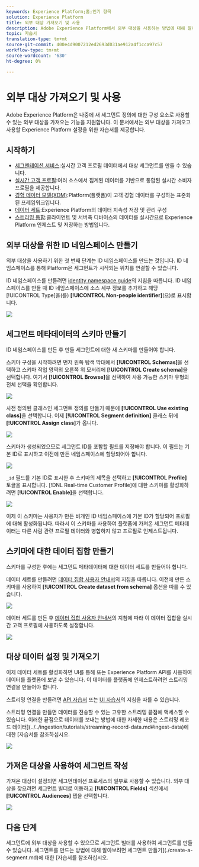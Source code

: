 ```yaml
---
keywords: Experience Platform;홈;인기 항목
solution: Experience Platform
title: 외부 대상 가져오기 및 사용
description: Adobe Experience Platform에서 외부 대상을 사용하는 방법에 대해 알아보려면 이 자습서를 따르십시오.
topic: 자습서
translation-type: tm+mt
source-git-commit: 400e4d9007212ed2693d031ae912a4f1cca97c57
workflow-type: tm+mt
source-wordcount: '630'
ht-degree: 0%

---
```



# 외부 대상 가져오기 및 사용

Adobe Experience Platform은 나중에 새 세그먼트 정의에 대한 구성 요소로 사용할 수 있는 외부 대상을 가져오는 기능을 지원합니다. 이 문서에서는 외부 대상을 가져오고 사용할 Experience Platform 설정을 위한 자습서를 제공합니다.

## 시작하기

- [세그멘테이션 서비스](../home.md):실시간 고객 프로필 데이터에서 대상 세그먼트를 만들 수 있습니다.
- [실시간 고객 프로필](../../profile/home.md):여러 소스에서 집계된 데이터를 기반으로 통합된 실시간 소비자 프로필을 제공합니다.
- [경험 데이터 모델(XDM)](../../xdm/home.md):Platform(플랫폼)이 고객 경험 데이터를 구성하는 표준화된 프레임워크입니다.
- [데이터 세트](../../catalog/datasets/overview.md):Experience Platform의 데이터 지속성 저장 및 관리 구성
- [스트리밍 통합](../../ingestion/streaming-ingestion/overview.md):클라이언트 및 서버측 디바이스의 데이터를 실시간으로 Experience Platform 인제스트 및 저장하는 방법입니다.

## 외부 대상을 위한 ID 네임스페이스 만들기

외부 대상을 사용하기 위한 첫 번째 단계는 ID 네임스페이스를 만드는 것입니다. ID 네임스페이스를 통해 Platform은 세그먼트가 시작되는 위치를 연결할 수 있습니다.

ID 네임스페이스를 만들려면 [identity namespace guide](../../identity-service/namespaces.md#manage-namespaces)의 지침을 따릅니다. ID 네임스페이스를 만들 때 ID 네임스페이스에 소스 세부 정보를 추가하고 해당 [!UICONTROL Type]을(를) **[!UICONTROL Non-people identifier]**(으)로 표시합니다.

![](../images/tutorials/external-audiences/identity-namespace-info.png)

## 세그먼트 메타데이터의 스키마 만들기

ID 네임스페이스를 만든 후 만들 세그먼트에 대한 새 스키마를 만들어야 합니다.

스키마 구성을 시작하려면 먼저 왼쪽 탐색 막대에서 **[!UICONTROL Schemas]**&#x200B;을 선택하고 스키마 작업 영역의 오른쪽 위 모서리에 **[!UICONTROL Create schema]**&#x200B;을 선택합니다. 여기서 **[!UICONTROL Browse]**&#x200B;을 선택하여 사용 가능한 스키마 유형의 전체 선택을 확인합니다.

![](../images/tutorials/external-audiences/create-schema-browse.png)

사전 정의된 클래스인 세그먼트 정의를 만들기 때문에 **[!UICONTROL Use existing class]**&#x200B;을 선택합니다. 이제 **[!UICONTROL Segment definition]** 클래스 뒤에 **[!UICONTROL Assign class]**&#x200B;가 옵니다.

![](../images/tutorials/external-audiences/assign-class.png)

스키마가 생성되었으므로 세그먼트 ID를 포함할 필드를 지정해야 합니다. 이 필드는 기본 ID로 표시하고 이전에 만든 네임스페이스에 할당되어야 합니다.

![](../images/tutorials/external-audiences/mark-primary-identifier.png)

`_id` 필드를 기본 ID로 표시한 후 스키마의 제목을 선택하고 **[!UICONTROL Profile]** 토글을 표시합니다. [!DNL Real-time Customer Profile]에 대한 스키마를 활성화하려면 **[!UICONTROL Enable]**&#x200B;을 선택합니다.

![](../images/tutorials/external-audiences/schema-profile.png)

이제 이 스키마는 사용자가 만든 비개인 ID 네임스페이스에 기본 ID가 할당되어 프로필에 대해 활성화됩니다. 따라서 이 스키마를 사용하여 플랫폼에 가져온 세그먼트 메타데이터는 다른 사람 관련 프로필 데이터와 병합하지 않고 프로필로 인제스트됩니다.

## 스키마에 대한 데이터 집합 만들기

스키마를 구성한 후에는 세그먼트 메타데이터에 대한 데이터 세트를 만들어야 합니다.

데이터 세트를 만들려면 [데이터 집합 사용자 안내서](../../catalog/datasets/user-guide.md#create)의 지침을 따릅니다. 이전에 만든 스키마를 사용하여 **[!UICONTROL Create dataset from schema]** 옵션을 따를 수 있습니다.

![](../images/tutorials/external-audiences/select-schema.png)

데이터 세트를 만든 후 [데이터 집합 사용자 안내서](../../catalog/datasets/user-guide.md#enable-profile)의 지침에 따라 이 데이터 집합을 실시간 고객 프로필에 사용하도록 설정합니다.

![](../images/tutorials/external-audiences/dataset-profile.png)

## 대상 데이터 설정 및 가져오기

이제 데이터 세트를 활성화하면 UI를 통해 또는 Experience Platform API를 사용하여 데이터를 플랫폼에 보낼 수 있습니다. 이 데이터를 플랫폼에 인제스트하려면 스트리밍 연결을 만들어야 합니다.

스트리밍 연결을 만들려면 [API 자습서](../../sources/tutorials/api/create/streaming/http.md) 또는 [UI 자습서](../../sources/tutorials/ui/create/streaming/http.md)의 지침을 따를 수 있습니다.

스트리밍 연결을 만들면 데이터를 전송할 수 있는 고유한 스트리밍 끝점에 액세스할 수 있습니다. 이러한 끝점으로 데이터를 보내는 방법에 대한 자세한 내용은 스트리밍 레코드 데이터](../../ingestion/tutorials/streaming-record-data.md#ingest-data)에 대한 [자습서를 참조하십시오.

![](../images/tutorials/external-audiences/get-streaming-endpoint.png)

## 가져온 대상을 사용하여 세그먼트 작성

가져온 대상이 설정되면 세그먼테이션 프로세스의 일부로 사용할 수 있습니다. 외부 대상을 찾으려면 세그먼트 빌더로 이동하고 **[!UICONTROL Fields]** 섹션에서 **[!UICONTROL Audiences]** 탭을 선택합니다.

![](../images/tutorials/external-audiences/external-audiences.png)

## 다음 단계

세그먼트에 외부 대상을 사용할 수 있으므로 세그먼트 빌더를 사용하여 세그먼트를 만들 수 있습니다. 세그먼트를 만드는 방법에 대해 알아보려면 세그먼트 만들기](./create-a-segment.md)에 대한 [자습서를 참조하십시오.